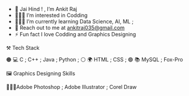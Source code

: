 - 👋 Jai Hind ! , I’m Ankit Raj
- 👨🏻‍💻 I’m interested in Codding
- 🧑🏻‍🏫 I’m currently learning Data Science, AI, ML ;
- 📨 Reach out to me at ankitraj035@gmail.com
- ⚡ Fun fact I love Codding and Graphics Designing

⚒️ Tech Stack

🟠 💻 C ; C++ ; Java ; Python ; 
⚪ 🌍 HTML ; CSS ;
🟢 📚 MySQL ;  Fox-Pro

🖼️ Graphics Designing Skills

👨🏻‍🎨Adobe Photoshop ; Adobe Illustrator ; Corel Draw
<!---
ankitraj035/ankitraj035 is a ✨ special ✨ repository because its `README.md` (this file) appears on your GitHub profile.
You can click the Preview link to take a look at your changes.
--->
